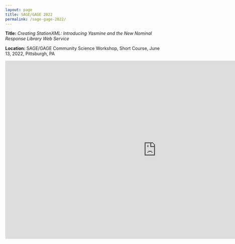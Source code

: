 ```yaml
---
layout: page
title: SAGE/GAGE 2022
permalink: /sage-gage-2022/
---
```


**Title:** *Creating StationXML: Introducing Yasmine and the New Nominal Response Library Web Service*

**Location:** SAGE/GAGE Community Science Workshop, Short Course, June 13, 2022, Pittsburgh, PA

<iframe src="https://docs.google.com/presentation/d/e/2PACX-1vRIzOPJ8qSMLAKw6uxw-mbcdz86Axc4nMJDgxr4cproHFeLQF67HDvCZ-o2scG3P-rUInfcnSH5oKeb/embed?start=false&loop=false&delayms=3000#slide=id.p1" frameborder="0" width="960" height="569" allowfullscreen="true" mozallowfullscreen="true" webkitallowfullscreen="true"></iframe>


